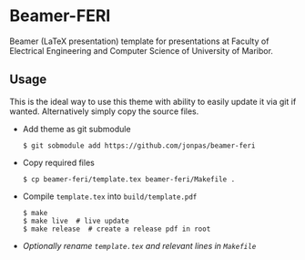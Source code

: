 # Beamer-FERI

Beamer (LaTeX presentation) template for presentations at Faculty of Electrical Engineering and Computer Science of University of Maribor.

## Usage

This is the ideal way to use this theme with ability to easily update it via git if wanted. Alternatively simply copy the source files.

- Add theme as git submodule
    ```
    $ git sobmodule add https://github.com/jonpas/beamer-feri
    ```
- Copy required files
    ```
    $ cp beamer-feri/template.tex beamer-feri/Makefile .
    ```
- Compile `template.tex` into `build/template.pdf`
    ```
    $ make
    $ make live  # live update
    $ make release  # create a release pdf in root
    ```
- _Optionally rename `template.tex` and relevant lines in `Makefile`_

